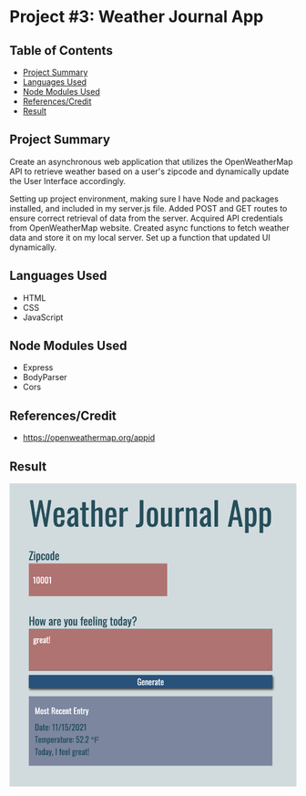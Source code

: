 # Project #3: Weather Journal App

## Table of Contents

- [ Project Summary ](#ProjectSummary)
- [ Languages Used](#LanguagesUsed)
- [ Node Modules Used](#NodeModulesUsed)
- [ References/Credit](#References/Credit)
- [ Result](#Result)

<a name="ProjectSummary"></a>

## Project Summary

Create an asynchronous web application that utilizes the OpenWeatherMap API to retrieve weather based on a user's zipcode and dynamically update the User Interface accordingly.

<!--
If you want to continue coding you need to have nodejs and npm locally installed. You can check that by running node -v && npm -v in the terminal, which should result in two versions shown in the terminal.

Once nodejs and npm installed you simple run npm start which runs a express server locally and serves the static files. In addition in enables two endpoints. One is a get for projectdata and the second for post projectdata. -->

Setting up project environment, making sure I have Node and packages installed, and included in my server.js file.
Added POST and GET routes to ensure correct retrieval of data from the server.
Acquired API credentials from OpenWeatherMap website.
Created async functions to fetch weather data and store it on my local server.
Set up a function that updated UI dynamically.

<a name="LanguagesUsed"></a>

## Languages Used

- HTML
- CSS
- JavaScript

<a name="NodeModulesUsed"></a>

## Node Modules Used

- Express
- BodyParser
- Cors

<a name="References/Credit"></a>

## References/Credit

- https://openweathermap.org/appid

<a name="Result"></a>

## Result

<!-- [Image of Final Project](./demo.png) -->
<img src="./demo.png" width="900" heigh="950">
